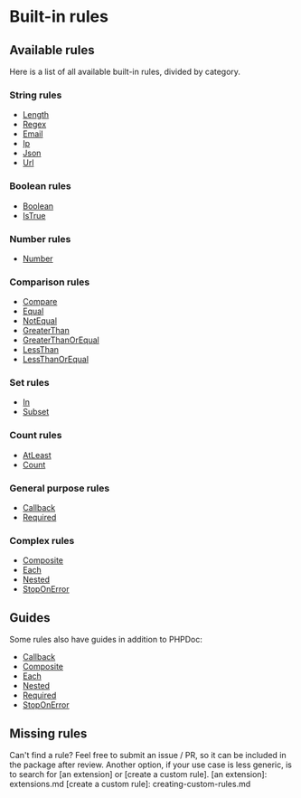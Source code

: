 # Built-in rules

## Available rules

Here is a list of all available built-in rules, divided by category.

### String rules

- [Length](../blob/master/src/Rule/AtLeast.php)
- [Regex](../blob/master/src/Rule/Regex.php)
- [Email](../blob/master/src/Rule/Email.php)
- [Ip](../blob/master/src/Rule/Ip.php)
- [Json](../blob/master/src/Rule/Json.php)
- [Url](../blob/master/src/Rule/Url.php)

### Boolean rules

- [Boolean](../blob/master/src/Rule/Boolean.php)
- [IsTrue](../blob/master/src/Rule/IsTrue.php)

### Number rules

- [Number](../blob/master/src/Rule/Number.php)

### Comparison rules

- [Compare](../blob/master/src/Rule/Compare.php)
- [Equal](../blob/master/src/Rule/Equal.php)
- [NotEqual](../blob/master/src/Rule/NotEqual.php)
- [GreaterThan](../blob/master/src/Rule/GreaterThan.php)
- [GreaterThanOrEqual](../blob/master/src/Rule/GreaterThanOrEqual.php)
- [LessThan](../blob/master/src/Rule/LessThan.php)
- [LessThanOrEqual](../blob/master/src/Rule/LessThanOrEqual.php)

### Set rules

- [In](../blob/master/src/Rule/In.php)
- [Subset](../blob/master/src/Rule/Subset.php)

### Count rules

- [AtLeast](../blob/master/src/Rule/AtLeast.php)
- [Count](../blob/master/src/Rule/Count.php)

### General purpose rules

- [Callback](../blob/master/src/Rule/Callback.php)
- [Required](../blob/master/src/Rule/Required.php)

### Complex rules

- [Composite](../blob/master/src/Rule/Composite.php)
- [Each](../blob/master/src/Rule/Each.php)
- [Nested](../blob/master/src/Rule/Nested.php)
- [StopOnError](../blob/master/src/Rule/StopOnError.php)

## Guides

Some rules also have guides in addition to PHPDoc:

- [Callback](built-in-rules-callback.md)
- [Composite](built-in-rules-composite.md)
- [Each](built-in-rules-each.md)
- [Nested](built-in-rules-nested.md)
- [Required](built-in-rules-required.md)
- [StopOnError](built-in-rules-stop-on-error.md)

## Missing rules

Can't find a rule? Feel free to submit an issue / PR, so it can be included in the package after review. Another option,
if your use case is less generic, is to search for [an extension] or [create a custom rule].
[an extension]: extensions.md
[create a custom rule]: creating-custom-rules.md
